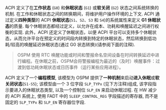 
ACPI 定义了在**工作状态** (`G0`) 和**休眠状态** (`G1`) 或**软关闭** (`G2`) 状态之间系统转换的机制. 在工作和休眠状态之间的转换期间，将维护用户操作环境的上下文. ACPI 通过定义**四种类型**的 ACPI **休眠状态**(`S1`、`S2`、`S3` 和 `S4`)的系统属性来定义 **G1 休眠状态**的质量. 每个休眠状态都经过定义，以允许在成本、功耗和唤醒延迟之间进行权衡的实现. 此外，ACPI 还定义了休眠状态，以便 ACPI 平台可以支持多个休眠状态，从而允许平台在预定义的时间段内转换到特定的休眠状态，然后转换到低功耗/较高的唤醒延迟休眠状态(通过 G0 状态转换)(请参阅下面的注释).

> OSPM 使用 RTC 唤醒功能或时间和警报命名空间设备在时间转换延迟中进行编程。在休眠之前，OSPM会将警报编程为最近的（及时）唤醒事件：过渡到低功耗休眠状态或日历事件（运行某些应用进程）。

ACPI 定义了一个**编程模型**, 该模型为 OSPM 提供了**一种机制**来启动**进入休眠**或**软关闭状态**(`S1-S5`); 该模型由一个 3 位字段 `SLP_TYPx` (见下方注释)组成, 该字段指示要进入的休眠状态类型, 以及一个控制位 `SLP_EN` 来启动休眠过程. 在 HW 减少的 ACPI 系统上, 使用 FADT 中的 `SLEEP_CONTROL_REG` 字段描述的寄存器, 而不是固定的 `SLP_TYPx` 和 `SLP_EN` 寄存器位字段.
